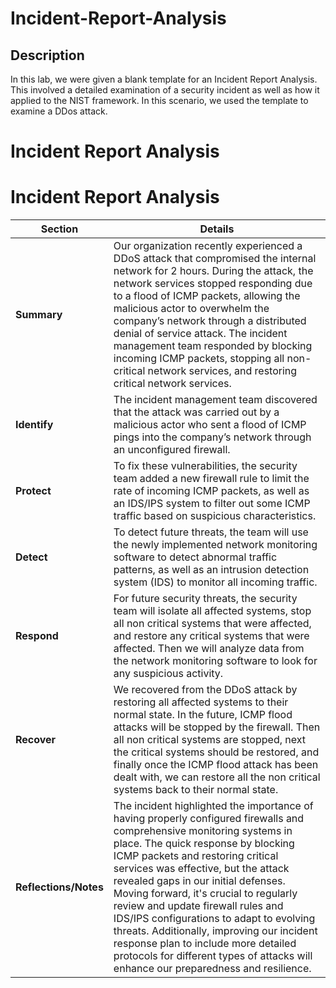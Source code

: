 <h1>Incident-Report-Analysis</h1>

<h2>Description</h2>
In this lab, we were given a blank template for an Incident Report Analysis. This involved a detailed examination of a security incident as well as how it applied to the NIST framework. In this scenario, we used the template to examine a DDos attack.
<br />

# Incident Report Analysis
# Incident Report Analysis

| **Section** | **Details** |
|-------------|-------------|
| **Summary** | Our organization recently experienced a DDoS attack that compromised the internal network for 2 hours. During the attack, the network services stopped responding due to a flood of ICMP packets, allowing the malicious actor to overwhelm the company’s network through a distributed denial of service attack. The incident management team responded by blocking incoming ICMP packets, stopping all non-critical network services, and restoring critical network services. |
| **Identify** | The incident management team discovered that the attack was carried out by a malicious actor who sent a flood of ICMP pings into the company’s network through an unconfigured firewall. |
| **Protect** | To fix these vulnerabilities, the security team added a new firewall rule to limit the rate of incoming ICMP packets, as well as an IDS/IPS system to filter out some ICMP traffic based on suspicious characteristics.|
| **Detect** | To detect future threats, the team will use the newly implemented network monitoring software to detect abnormal traffic patterns, as well as an intrusion detection system (IDS) to monitor all incoming traffic.  |
| **Respond** | For future security threats, the security team will isolate all affected systems, stop all non critical systems that were affected, and restore any critical systems that were affected. Then we will analyze data from the network monitoring software to look for any suspicious activity.  |
| **Recover** | We recovered from the DDoS attack by restoring all affected systems to their normal state. In the future, ICMP flood attacks will be stopped by the firewall. Then all non critical systems are stopped, next the critical systems should be restored, and finally once the ICMP flood attack has been dealt with, we can restore all the non critical systems back to their normal state.  |
| **Reflections/Notes** | The incident highlighted the importance of having properly configured firewalls and comprehensive monitoring systems in place. The quick response by blocking ICMP packets and restoring critical services was effective, but the attack revealed gaps in our initial defenses. Moving forward, it's crucial to regularly review and update firewall rules and IDS/IPS configurations to adapt to evolving threats. Additionally, improving our incident response plan to include more detailed protocols for different types of attacks will enhance our preparedness and resilience. ||


